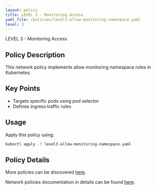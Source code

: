 ```yaml
---
layout: policy
title: LEVEL 3 - Monitoring Access
yaml_file: /policies/level3-allow-monitoring-namespace.yaml
level: 3
---
```


LEVEL 3 - Monitoring Access

## Policy Description

This network policy implements allow monitoring namespace rules in Kubernetes.

## Key Points

- Targets specific pods using pod selector
- Defines ingress traffic rules

## Usage

Apply this policy using:
```bash
kubectl apply -f level3-allow-monitoring-namespace.yaml
```

## Policy Details

More policies can be discovered [here](/k8s-network-policies/).

Network policies documentation in details can be found [here](https://kubernetes.io/docs/concepts/services-networking/network-policies/).
